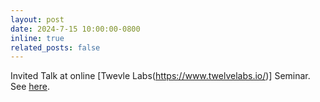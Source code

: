 ```yaml
---
layout: post
date: 2024-7-15 10:00:00-0800
inline: true
related_posts: false
---
```


Invited Talk at online [Twevle Labs(https://www.twelvelabs.io/)] Seminar. See [here](https://youtu.be/QSqkdAMwAKo?si=0ZczvYVy8nzxozQ5).